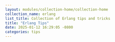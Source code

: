 ```yaml
---
layout: modules/collection-home/collection-home
collection_name: erlang
list_title: Collection of Erlang tips and tricks
title: "Erlang Tips"
date: 2025-01-12 16:29:05 -0800
categories: tips
---
```

